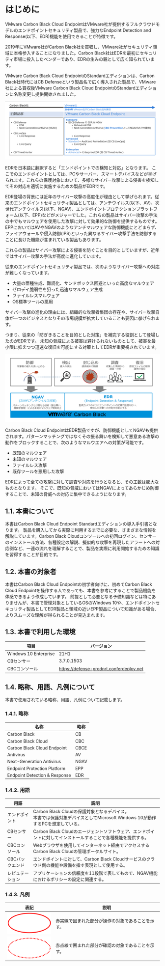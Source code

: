 # はじめに

VMware Carbon Black Cloud EndpointはVMware社が提供するフルクラウドモデルのエンドポイントセキュリティ製品で、強力なEndpoint Detection and Response(以下、EDR)機能を使用できることが特徴です。


2019年にVMware社がCarbon Black社を買収し、VMware社がセキュリティ領域に本格参入することになりました。Carbon Black社はEDRを最初にセキュリティ市場に投入したベンダーであり、EDRの生みの親として広く知られています。

VMware Carbon Black Cloud EndpointのStandardエディションは、Carbon Black社時代にはCB Defenseという製品名で広く導入された製品で、VMware社による買収後VMware Carbon Black Cloud EndpointのStandardエディションに名称変更し提供開始されました。

![](media/image1.png)

EDRを日本語に翻訳すると「エンドポイントでの検知と対応」となります。
ここでのエンドポイントとしては、PCやサーバー、スマートデバイスなどが挙げられます。これらの保護対象において、多様なサイバー攻撃による侵害を検知してその対応を適切に実施するための製品がEDRです。

EDR登場の背景には近年のサイバー攻撃の高度化が理由として挙げられます。従来のエンドポイントセキュリティ製品としては、アンチウイルス(以下、AV)、次世代アンチウイルス(以下、NGAV)、エンドポイントプロテクションプラットフォーム(以下、EPP)などがメジャーでした。これらの製品はサイバー攻撃の手法の中でもマルウェアを使用した攻撃に対して効果的な防御を提供するものです。
EPPにおいてはAVやNGAVのようなアンチマルウェアな防御機能にとどまらず、ファイアウォールや侵入防御(IPS)といった異なるサイバー攻撃手法を防御することに長けた機能が含まれている製品もあります。

これらの製品はサイバー攻撃による侵害を防ぐことを目的としていますが、近年ではサイバー攻撃の手法が高度に進化しています。

従来のエンドポイントセキュリティ製品では、次のようなサイバー攻撃への対応が難しくなっています。
- 大量の亜種生成、難読化、サンドボックス回避といった高度なマルウェア
- ゼロデイ脆弱性を狙った迅速なマルウェア生成
- ファイルレスマルウェア
- OS標準ツールの悪用

サイバー攻撃の進化の理由には、組織的な攻撃者集団の存在や、サイバー攻撃自体が一つのビジネスとなりその市場規模が拡大していることも要因に挙げられます。

つまり、従来の「防ぎきることを目的とした対策」を補完する役割として登場したのがEDRです。
未知の脅威による被害は避けられないものとして、被害を最小限に抑えつつ迅速な復旧を可能にする対策としてEDRが重要視されています。

![](media/image2.png)

Carbon Black Cloud EndpointはEDR製品ですが、防御機能としてNGAVも提供されます。パターンマッチングではなくその振る舞いを検知して悪意ある攻撃の動作をブロックすることで、次のようなマルウエアへの対策が可能です。
- 既知のマルウェア
- 未知のマルウェア
- ファイルレス攻撃
- 既存ツールを悪用した攻撃

EDRによって全ての攻撃に対して調査や対応を行うとなると、その工数は膨大なものとなります。
そこで、既知の脅威においてはNGAVによってあらかじめ防御することで、未知の脅威への対応に集中できるようになります。


## 1.1. 本書について

本書はCarbon Black Cloud Endpoint Standardエディションの導入手引書となります。
製品を購入してから実際に利用するまでに必要な、さまざまな情報を解説しています。Carbon Black Cloudコンソールへの初回ログイン、センサーのインストール方法、各種設定の解説、擬似的な攻撃を再現したアラートへの対応例など、一連の流れを理解することで、製品を実際に利用開始するための知識を習得することが目的です。


## 1.2. 本書の対象者

本書はCarbon Black Cloud Endpointの初学者向けに、初めてCarbon Black Cloud Endpointを操作する人であっても、本書を参考にすることで製品機能を体感できるよう作成しています。
前提として必要となる予備知識などは特にありませんが、本書で管理対象としているOSのWindows 10や、エンドポイントセキュリティ製品としてEDR製品と領域の近いEPP製品について知識がある場合、よりスムーズな理解が得られることが見込まれます。


## 1.3. 本書で利用した環境

| 項目                  | バージョン                               |
|-----------------------|------------------------------------------|
| Windows 10 Enterprise | 21H1                                     |
| CBセンサー            | 3.7.0.1503                               |
| CBCコンソール         | https://defense-prodnrt.conferdeploy.net |


## 1.4. 略称、用語、凡例について

本書で使用されている略称、用語、凡例について記載します。


### 1.4.1. 略称

| 名称                          | 略称 |
|-------------------------------|------|
| Carbon Black                  | CB   |
| Carbon Black Cloud            | CBC  |
| Carbon Black Cloud Endpoint   | CBCE |
| Antivirus                     | AV   |
| Next-Generation Antivirus     | NGAV |
| Endpoint Protection Platform  | EPP  |
| Endpoint Detection & Response | EDR  |


### 1.4.2. 用語

| 用語 | 説明 |
| ---- | ----|
| エンドポイント | Carbon Black Cloudの保護対象となるデバイス。<br>本書では保護対象デバイスとしてMicrosoft Windows 10が動作するPCを想定している。 | 
| CBセンサー |  Carbon Black Cloudのエージェントソフトウェア、エンドポイントに対してインストールすることで各種機能を提供する。 | 
| CBCコンソール | Webブラウザを使用してインターネット経由でアクセスするCarbon Black Cloudの管理ポータルサイト。 |
| CBCバックエンド |  エンドポイントに対して、Carbon Black Cloudサービスのクラウド側の機能や設備を指す表現として使用する。 | 
| レピュテーション | アプリケーションの信頼度を11段階で表してもので、NGAV機能におけるポリシーの設定に関連する。 | 


### 1.4.3. 凡例

| 表記 | 説明 |
| ---- | ----|
| <img src="media/image3.png" style="width:1.51832in;height:0.73467in" /> | 赤実線で囲まれた部分が操作の対象であることを示す。 |
| <img src="media/image4.png" style="width:1.56504in;height:0.75977in" /> | 赤点線で囲まれた部分が確認の対象であることを示す。 |
